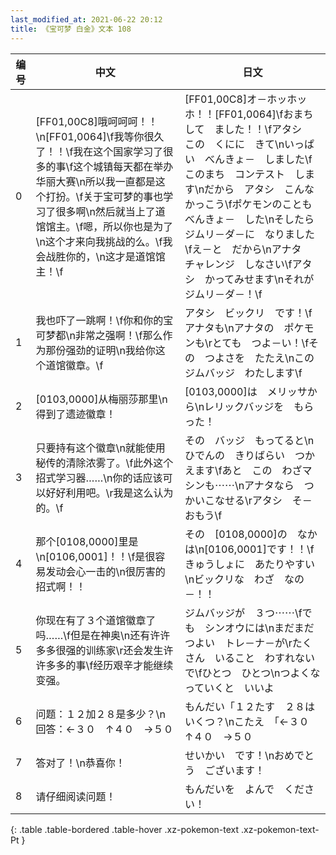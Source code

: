 ```yaml
---
last_modified_at: 2021-06-22 20:12
title: 《宝可梦 白金》文本 108
---
```

| 编号 | 中文 | 日文 |
| ---- | ---- | ---- |
| 0 | [FF01,00C8]哦呵呵呵！！\n[FF01,0064]\f我等你很久了！！\f我在这个国家学习了很多的事\f这个城镇每天都在举办华丽大赛\n所以我一直都是这个打扮。\f关于宝可梦的事也学习了很多啊\n然后就当上了道馆馆主。\f嗯，所以你也是为了\n这个才来向我挑战的么。\f我会战胜你的，\n这才是道馆馆主！\f | [FF01,00C8]オ－ホッホッホ！！[FF01,0064]\fおまちして　ました！！\fアタシ　この　くにに　きて\nいっぱい　べんきょ－　しました\fこのまち　コンテスト　します\nだから　アタシ　こんな　かっこう\fポケモンのことも　べんきょ－　した\nそしたら　ジムリ－ダ－に　なりました\fえ－と　だから\nアナタ　チャレンジ　しなさい\fアタシ　かってみせます\nそれが　ジムリ－ダ－！\f |
| 1 | 我也吓了一跳啊！\f你和你的宝可梦都\n非常之强啊！\f那么作为那份强劲的证明\n我给你这个道馆徽章。\f | アタシ　ビックリ　です！\fアナタも\nアナタの　ポケモンも\rとても　つよ－い！\fその　つよさを　たたえ\nこの　ジムバッジ　わたします\f |
| 2 | [0103,0000]从梅丽莎那里\n得到了遗迹徽章！ | [0103,0000]は　メリッサから\nレリックバッジを　もらった！ |
| 3 | 只要持有这个徽章\n就能使用秘传的清除浓雾了。\f此外这个招式学习器……\n你的话应该可以好好利用吧。\r我是这么认为的。\f | その　バッジ　もってると\nひでんの　きりばらい　つかえます\fあと　この　わざマシンも⋯⋯\nアナタなら　つかいこなせる\rアタシ　そ－　おもう\f |
| 4 | 那个[0108,0000]里是\n[0106,0001]！！\f是很容易发动会心一击的\n很厉害的招式啊！！ | その　[0108,0000]の　なかは\n[0106,0001]です！！\fきゅうしょに　あたりやすい\nビックリな　わざ　なの－！！ |
| 5 | 你现在有了３个道馆徽章了吗……\f但是在神奥\n还有许许多多很强的训练家\r还会发生许许多多的事\f经历艰辛才能继续变强。 | ジムバッジが　３つ⋯⋯\fでも　シンオウには\nまだまだ　つよい　トレ－ナ－が\rたくさん　いること　わすれないで\fひとつ　ひとつ\nつよくなっていくと　いいよ |
| 6 | 问题：１２加２８是多少？\n回答：←３０　↑４０　→５０ | もんだい「１２たす　２８は　いくつ？\nこたえ　「←３０　↑４０　→５０ |
| 7 | 答对了！\n恭喜你！ | せいかい　です！\nおめでとう　ございます！ |
| 8 | 请仔细阅读问题！ | もんだいを　よんで　ください！ |
{: .table .table-bordered .table-hover .xz-pokemon-text .xz-pokemon-text-Pt }